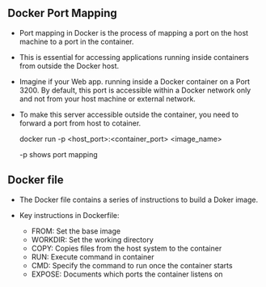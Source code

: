 ## Docker Port Mapping

- Port mapping in Docker is the process of mapping a port on the host machine to a port in the container.
- This is essential for accessing applications running inside containers from outside the Docker host.

- Imagine if your Web app. running inside a Docker container on a Port 3200. By default, this port is accessible within a Docker network only and not from your host machine or external network.
- To make this server accessible outside the container, you need to forward a port from host to cotainer.

  docker run -p <host_port>:<container_port> <image_name>

  -p shows port mapping
  
## Docker file

- The Docker file contains a series of instructions to build a Doker image.

- Key instructions in Dockerfile:

  - FROM: Set the base image
  - WORKDIR: Set the working directory
  - COPY: Copies files from the host system to the container
  - RUN: Execute command in container
  - CMD: Specify the command to run once the container starts
  - EXPOSE: Documents which ports the container listens on
